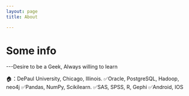 ```yaml
---
layout: page
title: About

---
```


# Some info
---Desire to be a Geek, Always willing to learn

🏠：DePaul University, Chicago, Illinois.
✅Oracle, PostgreSQL, Hadoop, neo4j
✅Pandas, NumPy, Scikilearn.
✅SAS, SPSS, R, Gephi
✅Android, IOS
